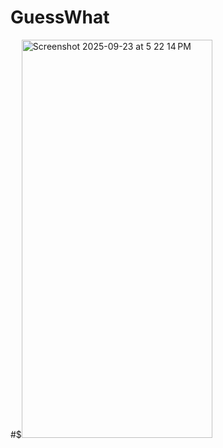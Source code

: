 # GuessWhat
#$<img width="305" height="637" alt="Screenshot 2025-09-23 at 5 22 14 PM" src="https://github.com/user-attachments/assets/c6b33356-7636-4753-b005-241254545ec9" />
